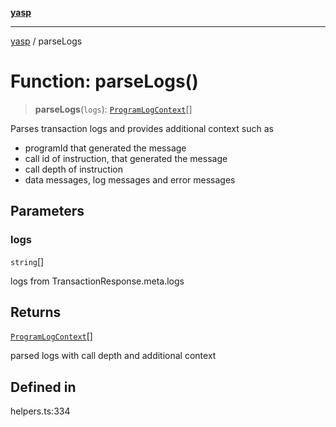 [**yasp**](../README.md)

***

[yasp](../README.md) / parseLogs

# Function: parseLogs()

> **parseLogs**(`logs`): [`ProgramLogContext`](../type-aliases/ProgramLogContext.md)[]

Parses transaction logs and provides additional context such as
- programId that generated the message
- call id of instruction, that generated the message
- call depth of instruction
- data messages, log messages and error messages

## Parameters

### logs

`string`[]

logs from TransactionResponse.meta.logs

## Returns

[`ProgramLogContext`](../type-aliases/ProgramLogContext.md)[]

parsed logs with call depth and additional context

## Defined in

helpers.ts:334

